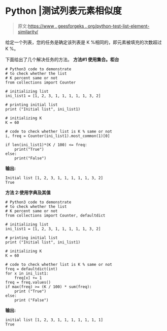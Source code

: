 # Python |测试列表元素相似度

> 原文:[https://www . geesforgeks . org/python-test-list-element-similarity/](https://www.geeksforgeeks.org/python-test-list-element-similarity/)

给定一个列表，您的任务是确定该列表是 K %相同的，即元素被填充的次数超过 K %。

下面给出了几个解决任务的方法。
**方法#1 使用集合。柜台**

```
# Python3 code to demonstrate
# to check whether the list
# K percent same or not
from collections import Counter

# initializing list
ini_list1 = [1, 2, 3, 1, 1, 1, 1, 1, 3, 2]

# printing initial list
print ("Initial list", ini_list1)

# initializing K
K = 60

# code to check whether list is K % same or not
i, freq = Counter(ini_list1).most_common(1)[0]

if len(ini_list1)*(K / 100) <= freq:
    print("True")
else:
    print("False")
```

**输出:**

```
Initial list [1, 2, 3, 1, 1, 1, 1, 1, 3, 2] 
True

```

**方法 2:使用字典及其值**

```
# Python3 code to demonstrate
# to check whether the list
# K percent same or not
from collections import Counter, defaultdict

# initializing list
ini_list1 = [1, 2, 3, 1, 1, 1, 1, 1, 3, 2]

# printing initial list
print ("Initial list", ini_list1)

# initializing K
K = 60

# code to check whether list is K % same or not
freq = defaultdict(int)
for x in ini_list1:
    freq[x] += 1
freq = freq.values()
if max(freq) >= (K / 100) * sum(freq):
    print ("True")
else:
    print ("False")
```

**输出:**

```
initial list [1, 2, 3, 1, 1, 1, 1, 1, 1, 1]
True

```